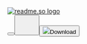 <!DOCTYPE html><html lang="en"><head><link rel="preconnect" href="https://fonts.gstatic.com" crossorigin /><meta name="viewport" content="width=device-width"/><meta charSet="utf-8"/><title>readme.so</title><meta name="robots" content="index,follow"/><meta name="googlebot" content="index,follow"/><meta name="description" content="Use readme.so&#x27;s markdown editor and templates to easily create a ReadMe for your projects"/><meta name="twitter:card" content="summary"/><meta name="twitter:creator" content="@katherinecodes"/><meta property="og:url" content="https://readme.so/"/><meta property="og:type" content="website"/><meta property="og:title" content="readme.so"/><meta property="og:description" content="Use readme.so&#x27;s markdown editor and templates to easily create a ReadMe for your projects"/><meta property="og:image" content="https://readme.so/readme.png"/><meta property="og:image:alt" content="Og Image Alt"/><meta property="og:image:width" content="375"/><meta property="og:image:height" content="375"/><meta property="og:locale" content="en_US"/><meta property="og:site_name" content="readme.so"/><meta property="keywords" content="readme, easiest, create, markdown, git, github, gitlab"/><meta name="theme_color" content="#10B981"/><link rel="icon" href="/favicon.ico"/><link rel="apple-touch-icon" href="/icons/icon-96x96.png" sizes="96x96"/><link rel="manifest" href="/manifest.json"/><link rel="preconnect" href="https://fonts.gstatic.com"/><link rel="stylesheet" data-href="https://fonts.googleapis.com/css2?family=Mali&amp;display=swap" data-optimized-fonts="true"/><script data-name="BMC-Widget" data-cfasync="false" src="https://cdnjs.buymeacoffee.com/1.0.0/widget.prod.min.js" data-id="katherinecodes" data-description="Support me on Buy me a coffee!" data-message="" data-color="#FFDD00" data-position="Right" data-x_margin="18" data-y_margin="18"></script><meta name="next-head-count" content="26"/><link rel="preload" href="/_next/static/css/7cec7f5d1804fd892731.css" as="style"/><link rel="stylesheet" href="/_next/static/css/7cec7f5d1804fd892731.css" data-n-g=""/><noscript data-n-css=""></noscript><script defer="" nomodule="" src="/_next/static/chunks/polyfills-a40ef1678bae11e696dba45124eadd70.js"></script><script src="/_next/static/chunks/webpack-6e41ece5252d2b5fa560.js" defer=""></script><script src="/_next/static/chunks/framework-2191d16384373197bc0a.js" defer=""></script><script src="/_next/static/chunks/main-8e8f2a2e7e8a35d50ead.js" defer=""></script><script src="/_next/static/chunks/pages/_app-93e10cfef9decaa84aa3.js" defer=""></script><script src="/_next/static/chunks/821-67db6e17c31d9163e387.js" defer=""></script><script src="/_next/static/chunks/pages/editor-e19d9a6d6437e00b0574.js" defer=""></script><script src="/_next/static/0-IsWK3lZ5nfNINfp9Rj6/_buildManifest.js" defer=""></script><script src="/_next/static/0-IsWK3lZ5nfNINfp9Rj6/_ssgManifest.js" defer=""></script><style id="__jsx-3962524832">#nprogress{pointer-events:none;}#nprogress .bar{background:#10b981;position:fixed;z-index:9999;top:0;left:0;width:100%;height:4px;}#nprogress .peg{display:block;position:absolute;right:0px;width:100px;height:100%;box-shadow:0 0 10px #10b981,0 0 5px #10b981;opacity:1;-webkit-transform:rotate(3deg) translate(0px,-4px);-ms-transform:rotate(3deg) translate(0px,-4px);-webkit-transform:rotate(3deg) translate(0px,-4px);-ms-transform:rotate(3deg) translate(0px,-4px);transform:rotate(3deg) translate(0px,-4px);}#nprogress .spinner{display:block;position:fixed;z-index:1031;top:15px;right:15px;}#nprogress .spinner-icon{width:18px;height:18px;box-sizing:border-box;border:solid 2px transparent;border-top-color:#10b981;border-left-color:#10b981;border-radius:50%;-webkit-animation:nprogresss-spinner 400ms linear infinite;-webkit-animation:nprogress-spinner 400ms linear infinite;animation:nprogress-spinner 400ms linear infinite;}.nprogress-custom-parent{overflow:hidden;position:relative;}.nprogress-custom-parent #nprogress .spinner,.nprogress-custom-parent #nprogress .bar{position:absolute;}@-webkit-keyframes nprogress-spinner{0%{-webkit-transform:rotate(0deg);}100%{-webkit-transform:rotate(360deg);}}@-webkit-keyframes nprogress-spinner{0%{-webkit-transform:rotate(0deg);-ms-transform:rotate(0deg);transform:rotate(0deg);}100%{-webkit-transform:rotate(360deg);-ms-transform:rotate(360deg);transform:rotate(360deg);}}@keyframes nprogress-spinner{0%{-webkit-transform:rotate(0deg);-ms-transform:rotate(0deg);transform:rotate(0deg);}100%{-webkit-transform:rotate(360deg);-ms-transform:rotate(360deg);transform:rotate(360deg);}}</style><style data-href="https://fonts.googleapis.com/css2?family=Mali&display=swap">@font-face{font-family:'Mali';font-style:normal;font-weight:400;font-display:swap;src:url(https://fonts.gstatic.com/s/mali/v4/N0ba2SRONuN4eCk.woff) format('woff')}@font-face{font-family:'Mali';font-style:normal;font-weight:400;font-display:swap;src:url(https://fonts.gstatic.com/s/mali/v4/N0ba2SRONuN4SDnED35yKd7vmA.woff2) format('woff2');unicode-range:U+0E01-0E5B,U+200C-200D,U+25CC}@font-face{font-family:'Mali';font-style:normal;font-weight:400;font-display:swap;src:url(https://fonts.gstatic.com/s/mali/v4/N0ba2SRONuN4SCLED35yKd7vmA.woff2) format('woff2');unicode-range:U+0102-0103,U+0110-0111,U+0128-0129,U+0168-0169,U+01A0-01A1,U+01AF-01B0,U+1EA0-1EF9,U+20AB}@font-face{font-family:'Mali';font-style:normal;font-weight:400;font-display:swap;src:url(https://fonts.gstatic.com/s/mali/v4/N0ba2SRONuN4SCPED35yKd7vmA.woff2) format('woff2');unicode-range:U+0100-024F,U+0259,U+1E00-1EFF,U+2020,U+20A0-20AB,U+20AD-20CF,U+2113,U+2C60-2C7F,U+A720-A7FF}@font-face{font-family:'Mali';font-style:normal;font-weight:400;font-display:swap;src:url(https://fonts.gstatic.com/s/mali/v4/N0ba2SRONuN4SC3ED35yKd4.woff2) format('woff2');unicode-range:U+0000-00FF,U+0131,U+0152-0153,U+02BB-02BC,U+02C6,U+02DA,U+02DC,U+2000-206F,U+2074,U+20AC,U+2122,U+2191,U+2193,U+2212,U+2215,U+FEFF,U+FFFD}</style></head><body><div id="__next"><div class="w-full h-full"><nav class="flex justify-between p-4 bg-gray-800 align-center w-full"><a class="focus:outline-none focus:ring-2 focus:ring-emerald-400 flex items-center" href="/"><img class="w-auto h-12" src="readme.svg" alt="readme.so logo"/></a><div class="flex flex-row-reverse md:flex-row"><button class="focus:outline-none focus:ring-2 focus:ring-emerald-400"><svg class="w-10 h-10 md:hidden fill-current text-emerald-500" viewBox="0 0 512 512"><title>Menu</title><path fill="none" stroke="currentColor" stroke-linecap="round" stroke-miterlimit="10" stroke-width="30" d="M80 160h352M80 256h352M80 352h352"></path></svg></button><button aria-label="Color Mode" class="toggle-dark-mode focus:outline-none transition transform motion-reduce:transition-none motion-reduce:transform-none  pr-4"><div style="display:inline-block;max-width:100%;overflow:hidden;position:relative;box-sizing:border-box;margin:0"><div style="box-sizing:border-box;display:block;max-width:100%"><img style="max-width:100%;display:block;margin:0;border:none;padding:0" alt="" aria-hidden="true" src="data:image/svg+xml;base64,PHN2ZyB3aWR0aD0iNDAiIGhlaWdodD0iNDAiIHhtbG5zPSJodHRwOi8vd3d3LnczLm9yZy8yMDAwL3N2ZyIgdmVyc2lvbj0iMS4xIi8+"/></div><img alt="light" src="data:image/gif;base64,R0lGODlhAQABAIAAAAAAAP///yH5BAEAAAAALAAAAAABAAEAAAIBRAA7" decoding="async" data-nimg="intrinsic" class="w-auto h-8 mr-2" style="position:absolute;top:0;left:0;bottom:0;right:0;box-sizing:border-box;padding:0;border:none;margin:auto;display:block;width:0;height:0;min-width:100%;max-width:100%;min-height:100%;max-height:100%"/><noscript><img alt="light" srcSet="/_next/image?url=%2Ftoggle_moon.svg&amp;w=48&amp;q=75 1x, /_next/image?url=%2Ftoggle_moon.svg&amp;w=96&amp;q=75 2x" src="/_next/image?url=%2Ftoggle_moon.svg&amp;w=96&amp;q=75" decoding="async" data-nimg="intrinsic" style="position:absolute;top:0;left:0;bottom:0;right:0;box-sizing:border-box;padding:0;border:none;margin:auto;display:block;width:0;height:0;min-width:100%;max-width:100%;min-height:100%;max-height:100%" class="w-auto h-8 mr-2" loading="lazy"/></noscript></div></button><button type="button" aria-label="Download Markdown" class="flex flex-row relative items-center mr-4 md:mr-0 px-4 py-2 text-sm font-bold tracking-wide text-white border border-transparent rounded-md shadow-sm bg-emerald-500 hover:bg-emerald-400 focus:outline-none focus:ring-2 focus:ring-offset-2 focus:ring-offset-gray-800 focus:ring-emerald-500"><img class="w-auto h-6 cursor-pointer" src="download.svg"/><span class="hidden md:inline-block ml-2">Download</span></button></div></nav><div class="flex md:px-6 md:pt-6 "><div class="flex flex-0 drawer-height absolute md:static p-6 md:p-0 bg-white dark:bg-gray-800 md:bg-transparent shadow md:shadow-none z-10 md:z-0
        transform  transition-transform duration-500 ease-in-out -translate-x-full md:transform-none"><div class="sections w-80"><h3 class="px-1 text-sm font-medium border-b-2 border-transparent text-emerald-500 whitespace-nowrap focus:outline-none">Sections<button class="focus:outline-none float-right" type="button"><span class="pl-2 float-right">Reset</span><div style="display:inline-block;max-width:100%;overflow:hidden;position:relative;box-sizing:border-box;margin:0"><div style="box-sizing:border-box;display:block;max-width:100%"><img style="max-width:100%;display:block;margin:0;border:none;padding:0" alt="" aria-hidden="true" src="data:image/svg+xml;base64,PHN2ZyB3aWR0aD0iMTYiIGhlaWdodD0iMTYiIHhtbG5zPSJodHRwOi8vd3d3LnczLm9yZy8yMDAwL3N2ZyIgdmVyc2lvbj0iMS4xIi8+"/></div><img alt="Delete" src="data:image/gif;base64,R0lGODlhAQABAIAAAAAAAP///yH5BAEAAAAALAAAAAABAAEAAAIBRAA7" decoding="async" data-nimg="intrinsic" class="w-auto h-5 inline-block" style="position:absolute;top:0;left:0;bottom:0;right:0;box-sizing:border-box;padding:0;border:none;margin:auto;display:block;width:0;height:0;min-width:100%;max-width:100%;min-height:100%;max-height:100%"/><noscript><img alt="Delete" srcSet="/_next/image?url=%2Freset.svg&amp;w=16&amp;q=75 1x, /_next/image?url=%2Freset.svg&amp;w=32&amp;q=75 2x" src="/_next/image?url=%2Freset.svg&amp;w=32&amp;q=75" decoding="async" data-nimg="intrinsic" style="position:absolute;top:0;left:0;bottom:0;right:0;box-sizing:border-box;padding:0;border:none;margin:auto;display:block;width:0;height:0;min-width:100%;max-width:100%;min-height:100%;max-height:100%" class="w-auto h-5 inline-block" loading="lazy"/></noscript></div></button></h3><div class="px-3 pr-4 overflow-y-scroll full-screen"><ul class="mb-12 space-y-3"></ul><h4 class="mb-3 text-xs leading-6 text-gray-900 dark:text-gray-300 overflow-ellipsis">Click on a section below to add it to your readme</h4><div class="mb-3"><button class="flex items-center justify-center block w-full h-full py-2 pl-3 pr-6 bg-white dark:bg-gray-200 font-bold rounded-md shadow cursor-pointer focus:outline-none focus:ring-2 focus:ring-offset-2 focus:ring-emerald-400" type="button"><svg xmlns="http://www.w3.org/2000/svg" class="h-5 w-5" viewBox="0 0 20 20" fill="currentColor"><path fill-rule="evenodd" d="M10 3a1 1 0 011 1v5h5a1 1 0 110 2h-5v5a1 1 0 11-2 0v-5H4a1 1 0 110-2h5V4a1 1 0 011-1z" clip-rule="evenodd"></path></svg><span class="ml-1">Custom Section</span></button></div><ul class="mb-12 space-y-3"><li><button class="flex items-center block w-full h-full py-2 pl-3 pr-6 bg-white dark:bg-gray-200 rounded-md shadow cursor-pointer focus:outline-none focus:ring-2 focus:ring-offset-2 focus:ring-emerald-400" type="button"><span>Acknowledgements</span></button></li><li><button class="flex items-center block w-full h-full py-2 pl-3 pr-6 bg-white dark:bg-gray-200 rounded-md shadow cursor-pointer focus:outline-none focus:ring-2 focus:ring-offset-2 focus:ring-emerald-400" type="button"><span>API Reference</span></button></li><li><button class="flex items-center block w-full h-full py-2 pl-3 pr-6 bg-white dark:bg-gray-200 rounded-md shadow cursor-pointer focus:outline-none focus:ring-2 focus:ring-offset-2 focus:ring-emerald-400" type="button"><span>Appendix</span></button></li><li><button class="flex items-center block w-full h-full py-2 pl-3 pr-6 bg-white dark:bg-gray-200 rounded-md shadow cursor-pointer focus:outline-none focus:ring-2 focus:ring-offset-2 focus:ring-emerald-400" type="button"><span>Authors</span></button></li><li><button class="flex items-center block w-full h-full py-2 pl-3 pr-6 bg-white dark:bg-gray-200 rounded-md shadow cursor-pointer focus:outline-none focus:ring-2 focus:ring-offset-2 focus:ring-emerald-400" type="button"><span>Badges</span></button></li><li><button class="flex items-center block w-full h-full py-2 pl-3 pr-6 bg-white dark:bg-gray-200 rounded-md shadow cursor-pointer focus:outline-none focus:ring-2 focus:ring-offset-2 focus:ring-emerald-400" type="button"><span>Color Reference</span></button></li><li><button class="flex items-center block w-full h-full py-2 pl-3 pr-6 bg-white dark:bg-gray-200 rounded-md shadow cursor-pointer focus:outline-none focus:ring-2 focus:ring-offset-2 focus:ring-emerald-400" type="button"><span>Contributing</span></button></li><li><button class="flex items-center block w-full h-full py-2 pl-3 pr-6 bg-white dark:bg-gray-200 rounded-md shadow cursor-pointer focus:outline-none focus:ring-2 focus:ring-offset-2 focus:ring-emerald-400" type="button"><span>Demo</span></button></li><li><button class="flex items-center block w-full h-full py-2 pl-3 pr-6 bg-white dark:bg-gray-200 rounded-md shadow cursor-pointer focus:outline-none focus:ring-2 focus:ring-offset-2 focus:ring-emerald-400" type="button"><span>Deployment</span></button></li><li><button class="flex items-center block w-full h-full py-2 pl-3 pr-6 bg-white dark:bg-gray-200 rounded-md shadow cursor-pointer focus:outline-none focus:ring-2 focus:ring-offset-2 focus:ring-emerald-400" type="button"><span>Documentation</span></button></li><li><button class="flex items-center block w-full h-full py-2 pl-3 pr-6 bg-white dark:bg-gray-200 rounded-md shadow cursor-pointer focus:outline-none focus:ring-2 focus:ring-offset-2 focus:ring-emerald-400" type="button"><span>Environment Variables</span></button></li><li><button class="flex items-center block w-full h-full py-2 pl-3 pr-6 bg-white dark:bg-gray-200 rounded-md shadow cursor-pointer focus:outline-none focus:ring-2 focus:ring-offset-2 focus:ring-emerald-400" type="button"><span>FAQ</span></button></li><li><button class="flex items-center block w-full h-full py-2 pl-3 pr-6 bg-white dark:bg-gray-200 rounded-md shadow cursor-pointer focus:outline-none focus:ring-2 focus:ring-offset-2 focus:ring-emerald-400" type="button"><span>Features</span></button></li><li><button class="flex items-center block w-full h-full py-2 pl-3 pr-6 bg-white dark:bg-gray-200 rounded-md shadow cursor-pointer focus:outline-none focus:ring-2 focus:ring-offset-2 focus:ring-emerald-400" type="button"><span>Feedback</span></button></li><li><button class="flex items-center block w-full h-full py-2 pl-3 pr-6 bg-white dark:bg-gray-200 rounded-md shadow cursor-pointer focus:outline-none focus:ring-2 focus:ring-offset-2 focus:ring-emerald-400" type="button"><span>Github Profile - About Me</span></button></li><li><button class="flex items-center block w-full h-full py-2 pl-3 pr-6 bg-white dark:bg-gray-200 rounded-md shadow cursor-pointer focus:outline-none focus:ring-2 focus:ring-offset-2 focus:ring-emerald-400" type="button"><span>Github Profile - Introduction</span></button></li><li><button class="flex items-center block w-full h-full py-2 pl-3 pr-6 bg-white dark:bg-gray-200 rounded-md shadow cursor-pointer focus:outline-none focus:ring-2 focus:ring-offset-2 focus:ring-emerald-400" type="button"><span>Github Profile - Links</span></button></li><li><button class="flex items-center block w-full h-full py-2 pl-3 pr-6 bg-white dark:bg-gray-200 rounded-md shadow cursor-pointer focus:outline-none focus:ring-2 focus:ring-offset-2 focus:ring-emerald-400" type="button"><span>Github Profile - Other</span></button></li><li><button class="flex items-center block w-full h-full py-2 pl-3 pr-6 bg-white dark:bg-gray-200 rounded-md shadow cursor-pointer focus:outline-none focus:ring-2 focus:ring-offset-2 focus:ring-emerald-400" type="button"><span>Github Profile - Skills</span></button></li><li><button class="flex items-center block w-full h-full py-2 pl-3 pr-6 bg-white dark:bg-gray-200 rounded-md shadow cursor-pointer focus:outline-none focus:ring-2 focus:ring-offset-2 focus:ring-emerald-400" type="button"><span>Installation</span></button></li><li><button class="flex items-center block w-full h-full py-2 pl-3 pr-6 bg-white dark:bg-gray-200 rounded-md shadow cursor-pointer focus:outline-none focus:ring-2 focus:ring-offset-2 focus:ring-emerald-400" type="button"><span>Lessons</span></button></li><li><button class="flex items-center block w-full h-full py-2 pl-3 pr-6 bg-white dark:bg-gray-200 rounded-md shadow cursor-pointer focus:outline-none focus:ring-2 focus:ring-offset-2 focus:ring-emerald-400" type="button"><span>License</span></button></li><li><button class="flex items-center block w-full h-full py-2 pl-3 pr-6 bg-white dark:bg-gray-200 rounded-md shadow cursor-pointer focus:outline-none focus:ring-2 focus:ring-offset-2 focus:ring-emerald-400" type="button"><span>Logo</span></button></li><li><button class="flex items-center block w-full h-full py-2 pl-3 pr-6 bg-white dark:bg-gray-200 rounded-md shadow cursor-pointer focus:outline-none focus:ring-2 focus:ring-offset-2 focus:ring-emerald-400" type="button"><span>Optimizations</span></button></li><li><button class="flex items-center block w-full h-full py-2 pl-3 pr-6 bg-white dark:bg-gray-200 rounded-md shadow cursor-pointer focus:outline-none focus:ring-2 focus:ring-offset-2 focus:ring-emerald-400" type="button"><span>Related</span></button></li><li><button class="flex items-center block w-full h-full py-2 pl-3 pr-6 bg-white dark:bg-gray-200 rounded-md shadow cursor-pointer focus:outline-none focus:ring-2 focus:ring-offset-2 focus:ring-emerald-400" type="button"><span>Roadmap</span></button></li><li><button class="flex items-center block w-full h-full py-2 pl-3 pr-6 bg-white dark:bg-gray-200 rounded-md shadow cursor-pointer focus:outline-none focus:ring-2 focus:ring-offset-2 focus:ring-emerald-400" type="button"><span>Run Locally</span></button></li><li><button class="flex items-center block w-full h-full py-2 pl-3 pr-6 bg-white dark:bg-gray-200 rounded-md shadow cursor-pointer focus:outline-none focus:ring-2 focus:ring-offset-2 focus:ring-emerald-400" type="button"><span>Screenshots</span></button></li><li><button class="flex items-center block w-full h-full py-2 pl-3 pr-6 bg-white dark:bg-gray-200 rounded-md shadow cursor-pointer focus:outline-none focus:ring-2 focus:ring-offset-2 focus:ring-emerald-400" type="button"><span>Support</span></button></li><li><button class="flex items-center block w-full h-full py-2 pl-3 pr-6 bg-white dark:bg-gray-200 rounded-md shadow cursor-pointer focus:outline-none focus:ring-2 focus:ring-offset-2 focus:ring-emerald-400" type="button"><span>Tech</span></button></li><li><button class="flex items-center block w-full h-full py-2 pl-3 pr-6 bg-white dark:bg-gray-200 rounded-md shadow cursor-pointer focus:outline-none focus:ring-2 focus:ring-offset-2 focus:ring-emerald-400" type="button"><span>Running Tests</span></button></li><li><button class="flex items-center block w-full h-full py-2 pl-3 pr-6 bg-white dark:bg-gray-200 rounded-md shadow cursor-pointer focus:outline-none focus:ring-2 focus:ring-offset-2 focus:ring-emerald-400" type="button"><span>Title and Description</span></button></li><li><button class="flex items-center block w-full h-full py-2 pl-3 pr-6 bg-white dark:bg-gray-200 rounded-md shadow cursor-pointer focus:outline-none focus:ring-2 focus:ring-offset-2 focus:ring-emerald-400" type="button"><span>Usage/Examples</span></button></li><li><button class="flex items-center block w-full h-full py-2 pl-3 pr-6 bg-white dark:bg-gray-200 rounded-md shadow cursor-pointer focus:outline-none focus:ring-2 focus:ring-offset-2 focus:ring-emerald-400" type="button"><span>Used By</span></button></li></ul></div></div></div><div class="flex flex-1 pt-6 px-6 md:p-0 flex-col md:flex-row"><div class="w-full md:w-1/2 px-3 full-screen"><h3 class="border-transparent whitespace-nowrap px-1 border-b-2 font-medium text-sm focus:outline-none 
    text-emerald-500 ">Editor</h3></div><div class="px-3 flex-1"><div class="border-b border-gray-200"><nav class="-mb-px flex space-x-8" aria-label="Tabs"><button type="button" class="border-transparent whitespace-nowrap px-1 border-b-2 font-medium text-sm focus:outline-none 
    text-emerald-500 pb-3">Preview</button><button type="button" class="border-transparent whitespace-nowrap px-1 border-b-2 font-medium text-sm focus:outline-none 
    text-gray-500 hover:text-gray-700 dark:text-gray-300 dark:hover:text-gray-400 pb-3">Raw</button></nav></div><div class="h-full preview-width md:w-auto border border-gray-500 rounded-md p-6 preview bg-white full-screen 
      overflow-x-scroll md:overflow-x-auto overflow-y-scroll"></div></div></div></div></div></div><script id="__NEXT_DATA__" type="application/json">{"props":{"pageProps":{"sectionTemplates":[{"slug":"title-and-description","name":"Title and Description","markdown":"\n# Project Title\n\nA brief description of what this project does and who it's for\n\n"},{"slug":"installation","name":"Installation","markdown":"\n## Installation\n\nInstall my-project with npm\n\n```bash\n  npm install my-project\n  cd my-project\n```\n    "},{"slug":"logo","name":"Logo","markdown":"\n![Logo](https://dev-to-uploads.s3.amazonaws.com/uploads/articles/th5xamgrr6se0x5ro4g6.png)\n\n"},{"slug":"run-locally","name":"Run Locally","markdown":"\n## Run Locally\n\nClone the project\n\n```bash\n  git clone https://link-to-project\n```\n\nGo to the project directory\n\n```bash\n  cd my-project\n```\n\nInstall dependencies\n\n```bash\n  npm install\n```\n\nStart the server\n\n```bash\n  npm run start\n```\n\n"},{"slug":"screenshots","name":"Screenshots","markdown":"\n## Screenshots\n\n![App Screenshot](https://via.placeholder.com/468x300?text=App+Screenshot+Here)\n\n"},{"slug":"env-variables","name":"Environment Variables","markdown":"\n## Environment Variables\n\nTo run this project, you will need to add the following environment variables to your .env file\n\n`API_KEY`\n\n`ANOTHER_API_KEY`\n\n"},{"slug":"features","name":"Features","markdown":"\n## Features\n\n- Light/dark mode toggle\n- Live previews\n- Fullscreen mode\n- Cross platform\n\n"},{"slug":"usage-examples","name":"Usage/Examples","markdown":"\n## Usage/Examples\n\n```javascript\nimport Component from 'my-project'\n\nfunction App() {\n  return \u003cComponent /\u003e\n}\n```\n\n"},{"slug":"api","name":"API Reference","markdown":"\n## API Reference\n\n#### Get all items\n\n```http\n  GET /api/items\n```\n\n| Parameter | Type     | Description                |\n| :-------- | :------- | :------------------------- |\n| `api_key` | `string` | **Required**. Your API key |\n\n#### Get item\n\n```http\n  GET /api/items/${id}\n```\n\n| Parameter | Type     | Description                       |\n| :-------- | :------- | :-------------------------------- |\n| `id`      | `string` | **Required**. Id of item to fetch |\n\n#### add(num1, num2)\n\nTakes two numbers and returns the sum.\n\n"},{"slug":"contributing","name":"Contributing","markdown":"\n## Contributing\n\nContributions are always welcome!\n\nSee `contributing.md` for ways to get started.\n\nPlease adhere to this project's `code of conduct`.\n\n"},{"slug":"tests","name":"Running Tests","markdown":"\n## Running Tests\n\nTo run tests, run the following command\n\n```bash\n  npm run test\n```\n\n"},{"slug":"license","name":"License","markdown":"\n## License\n\n[MIT](https://choosealicense.com/licenses/mit/)\n\n"},{"slug":"badges","name":"Badges","markdown":"\n## Badges\n\nAdd badges from somewhere like: [shields.io](https://shields.io/)\n\n[![MIT License](https://img.shields.io/apm/l/atomic-design-ui.svg?)](https://github.com/tterb/atomic-design-ui/blob/master/LICENSEs)\n[![GPLv3 License](https://img.shields.io/badge/License-GPL%20v3-yellow.svg)](https://opensource.org/licenses/)\n[![AGPL License](https://img.shields.io/badge/license-AGPL-blue.svg)](http://www.gnu.org/licenses/agpl-3.0)\n\n"},{"slug":"roadmap","name":"Roadmap","markdown":"\n## Roadmap\n\n- Additional browser support\n\n- Add more integrations\n\n"},{"slug":"authors","name":"Authors","markdown":"\n## Authors\n\n- [@katherinepeterson](https://www.github.com/octokatherine)\n\n"},{"slug":"acknowledgement","name":"Acknowledgements","markdown":"\n## Acknowledgements\n\n - [Awesome Readme Templates](https://awesomeopensource.com/project/elangosundar/awesome-README-templates)\n - [Awesome README](https://github.com/matiassingers/awesome-readme)\n - [How to write a Good readme](https://bulldogjob.com/news/449-how-to-write-a-good-readme-for-your-github-project)\n\n"},{"slug":"support","name":"Support","markdown":"\n## Support\n\nFor support, email fake@fake.com or join our Slack channel.\n\n"},{"slug":"feedback","name":"Feedback","markdown":"\n## Feedback\n\nIf you have any feedback, please reach out to us at fake@fake.com\n\n"},{"slug":"related","name":"Related","markdown":"\n## Related\n\nHere are some related projects\n\n[Awesome README](https://github.com/matiassingers/awesome-readme)\n\n"},{"slug":"demo","name":"Demo","markdown":"\n## Demo\n\nInsert gif or link to demo\n\n"},{"slug":"tech","name":"Tech","markdown":"\n## Tech Stack\n\n**Client:** React, Redux, TailwindCSS\n\n**Server:** Node, Express\n\n"},{"slug":"optimizations","name":"Optimizations","markdown":"\n## Optimizations\n\nWhat optimizations did you make in your code? E.g. refactors, performance improvements, accessibility\n\n"},{"slug":"lessons","name":"Lessons","markdown":"\n## Lessons Learned\n\nWhat did you learn while building this project? What challenges did you face and how did you overcome them?\n\n"},{"slug":"faq","name":"FAQ","markdown":"\n## FAQ\n\n#### Question 1\n\nAnswer 1\n\n#### Question 2\n\nAnswer 2\n\n"},{"slug":"used-by","name":"Used By","markdown":"\n## Used By\n\nThis project is used by the following companies:\n\n- Company 1\n- Company 2\n\n"},{"slug":"documentation","name":"Documentation","markdown":"\n## Documentation\n\n[Documentation](https://linktodocumentation)\n\n"},{"slug":"deployment","name":"Deployment","markdown":"\n## Deployment\n\nTo deploy this project run\n\n```bash\n  npm run deploy\n```\n\n"},{"slug":"appendix","name":"Appendix","markdown":"\n## Appendix\n\nAny additional information goes here\n\n"},{"slug":"github-profile-intro","name":"Github Profile - Introduction","markdown":"\n# Hi, I'm Katherine! 👋\n\n"},{"slug":"github-profile-about-me","name":"Github Profile - About Me","markdown":"\n## 🚀 About Me\nI'm a full stack developer...\n\n"},{"slug":"github-profile-skills","name":"Github Profile - Skills","markdown":"\n## 🛠 Skills\nJavascript, HTML, CSS...\n\n"},{"slug":"github-profile-links","name":"Github Profile - Links","markdown":"\n## 🔗 Links\n[![portfolio](https://img.shields.io/badge/my_portfolio-000?style=for-the-badge\u0026logo=ko-fi\u0026logoColor=white)](https://katherinempeterson.com/)\n[![linkedin](https://img.shields.io/badge/linkedin-0A66C2?style=for-the-badge\u0026logo=linkedin\u0026logoColor=white)](https://www.linkedin.com/)\n[![twitter](https://img.shields.io/badge/twitter-1DA1F2?style=for-the-badge\u0026logo=twitter\u0026logoColor=white)](https://twitter.com/)\n\n"},{"slug":"github-profile-other","name":"Github Profile - Other","markdown":"\n## Other Common Github Profile Sections\n👩‍💻 I'm currently working on...\n\n🧠 I'm currently learning...\n\n👯‍♀️ I'm looking to collaborate on...\n\n🤔 I'm looking for help with...\n\n💬 Ask me about...\n\n📫 How to reach me...\n\n😄 Pronouns...\n\n⚡️ Fun fact...\n\n"},{"slug":"colorreference","name":"Color Reference","markdown":"## Color Reference\n\n| Color             | Hex                                                                |\n| ----------------- | ------------------------------------------------------------------ |\n| Example Color | ![#0a192f](https://via.placeholder.com/10/0a192f?text=+) #0a192f |\n| Example Color | ![#f8f8f8](https://via.placeholder.com/10/f8f8f8?text=+) #f8f8f8 |\n| Example Color | ![#00b48a](https://via.placeholder.com/10/00b48a?text=+) #00b48a |\n| Example Color | ![#00d1a0](https://via.placeholder.com/10/00b48a?text=+) #00d1a0 |\n\n"}],"_nextI18Next":{"initialI18nStore":{"en":{"editor":{"editor-desktop-optimized":"This site is optimized for desktop","editor-visit-desktop":"Please visit readme.so on a desktop to create your readme!","nav-download":"Download","download-readme-generated":"Readme Generated!","download-reach-out":"Thanks for using readme.so! Feel free to reach out to me on","download-feedback":"with any feedback.","download-coffee":"If you found this product helpful, consider supporting me!","editor-column-editor":"Editor","editor-select":"Select a section from the left sidebar to edit the contents","preview-column-preview":"Preview","preview-column-raw":"Raw","section-column-section":"Sections","section-column-click-edit":"Click on a section below to edit the contents","section-column-click-add":"Click on a section below to add it to your readme","section-column-click-reset":"Reset","custom-section":"Custom Section"}}},"initialLocale":"en","userConfig":{"i18n":{"defaultLocale":"en","locales":["en","fr","es","it","fil","tr","nl","de","pt","ja","id","sw","bn","ar","hi","tl","cn","ru"]},"default":{"i18n":{"defaultLocale":"en","locales":["en","fr","es","it","fil","tr","nl","de","pt","ja","id","sw","bn","ar","hi","tl","cn","ru"]}}}}},"__N_SSG":true},"page":"/editor","query":{},"buildId":"0-IsWK3lZ5nfNINfp9Rj6","isFallback":false,"gsp":true,"locale":"en","locales":["en","fr","es","it","fil","tr","nl","de","pt","ja","id","sw","bn","ar","hi","tl","cn","ru"],"defaultLocale":"en","scriptLoader":[]}</script></body></html>